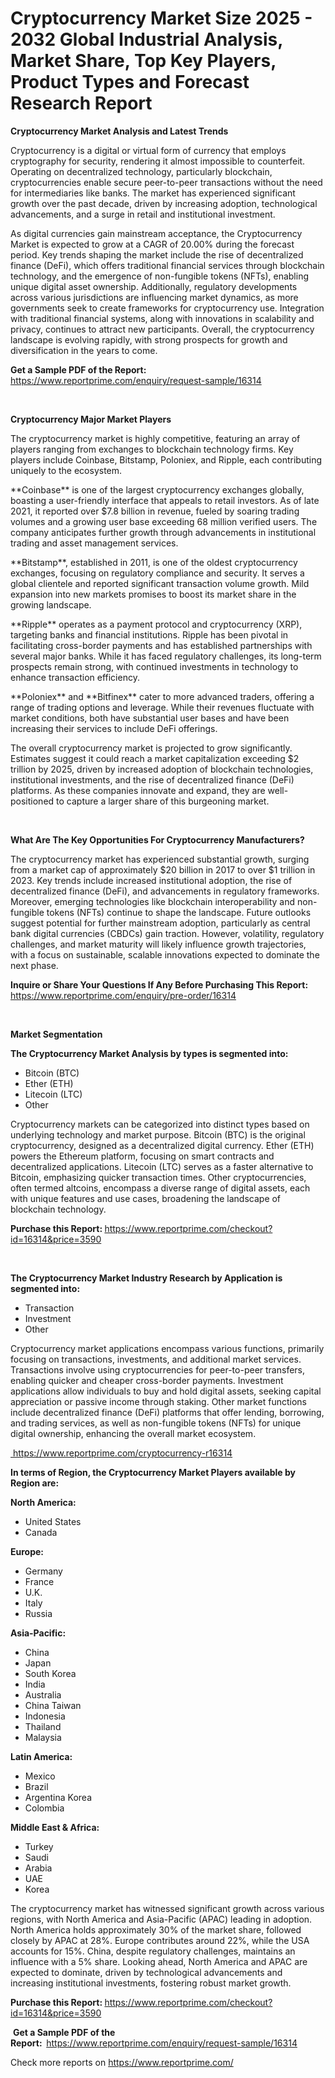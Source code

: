 <p><h1>Cryptocurrency Market Size 2025 - 2032 Global Industrial Analysis, Market Share, Top Key Players, Product Types and Forecast Research Report</h1></p><p><strong>Cryptocurrency Market Analysis and Latest Trends</strong></p>
<p><p>Cryptocurrency is a digital or virtual form of currency that employs cryptography for security, rendering it almost impossible to counterfeit. Operating on decentralized technology, particularly blockchain, cryptocurrencies enable secure peer-to-peer transactions without the need for intermediaries like banks. The market has experienced significant growth over the past decade, driven by increasing adoption, technological advancements, and a surge in retail and institutional investment.</p><p>As digital currencies gain mainstream acceptance, the Cryptocurrency Market is expected to grow at a CAGR of 20.00% during the forecast period. Key trends shaping the market include the rise of decentralized finance (DeFi), which offers traditional financial services through blockchain technology, and the emergence of non-fungible tokens (NFTs), enabling unique digital asset ownership. Additionally, regulatory developments across various jurisdictions are influencing market dynamics, as more governments seek to create frameworks for cryptocurrency use. Integration with traditional financial systems, along with innovations in scalability and privacy, continues to attract new participants. Overall, the cryptocurrency landscape is evolving rapidly, with strong prospects for growth and diversification in the years to come.</p></p>
<p><strong>Get a Sample PDF of the Report:&nbsp;</strong> <a href="https://www.reportprime.com/enquiry/request-sample/16314?utm_campaign=3383&utm_medium=2&utm_source=Github&utm_content=ia&utm_term=20032025&utm_id=cryptocurrency">https://www.reportprime.com/enquiry/request-sample/16314</a></p>
<p>&nbsp;</p>
<p><strong>Cryptocurrency Major Market Players</strong></p>
<p><p>The cryptocurrency market is highly competitive, featuring an array of players ranging from exchanges to blockchain technology firms. Key players include Coinbase, Bitstamp, Poloniex, and Ripple, each contributing uniquely to the ecosystem.</p><p>**Coinbase** is one of the largest cryptocurrency exchanges globally, boasting a user-friendly interface that appeals to retail investors. As of late 2021, it reported over $7.8 billion in revenue, fueled by soaring trading volumes and a growing user base exceeding 68 million verified users. The company anticipates further growth through advancements in institutional trading and asset management services.</p><p>**Bitstamp**, established in 2011, is one of the oldest cryptocurrency exchanges, focusing on regulatory compliance and security. It serves a global clientele and reported significant transaction volume growth. Mild expansion into new markets promises to boost its market share in the growing landscape.</p><p>**Ripple** operates as a payment protocol and cryptocurrency (XRP), targeting banks and financial institutions. Ripple has been pivotal in facilitating cross-border payments and has established partnerships with several major banks. While it has faced regulatory challenges, its long-term prospects remain strong, with continued investments in technology to enhance transaction efficiency.</p><p>**Poloniex** and **Bitfinex** cater to more advanced traders, offering a range of trading options and leverage. While their revenues fluctuate with market conditions, both have substantial user bases and have been increasing their services to include DeFi offerings.</p><p>The overall cryptocurrency market is projected to grow significantly. Estimates suggest it could reach a market capitalization exceeding $2 trillion by 2025, driven by increased adoption of blockchain technologies, institutional investments, and the rise of decentralized finance (DeFi) platforms. As these companies innovate and expand, they are well-positioned to capture a larger share of this burgeoning market.</p></p>
<p>&nbsp;</p>
<p><strong>What Are The Key Opportunities For Cryptocurrency Manufacturers?</strong></p>
<p><p>The cryptocurrency market has experienced substantial growth, surging from a market cap of approximately $20 billion in 2017 to over $1 trillion in 2023. Key trends include increased institutional adoption, the rise of decentralized finance (DeFi), and advancements in regulatory frameworks. Moreover, emerging technologies like blockchain interoperability and non-fungible tokens (NFTs) continue to shape the landscape. Future outlooks suggest potential for further mainstream adoption, particularly as central bank digital currencies (CBDCs) gain traction. However, volatility, regulatory challenges, and market maturity will likely influence growth trajectories, with a focus on sustainable, scalable innovations expected to dominate the next phase.</p></p>
<p><strong>Inquire or Share Your Questions If Any Before Purchasing This Report:</strong> <a href="https://www.reportprime.com/enquiry/pre-order/16314?utm_campaign=3383&utm_medium=2&utm_source=Github&utm_content=ia&utm_term=20032025&utm_id=cryptocurrency">https://www.reportprime.com/enquiry/pre-order/16314</a></p>
<p>&nbsp;</p>
<p><strong>Market Segmentation</strong></p>
<p><strong>The Cryptocurrency Market Analysis by types is segmented into:</strong></p>
<p><ul><li>Bitcoin (BTC)</li><li>Ether (ETH)</li><li>Litecoin (LTC)</li><li>Other</li></ul></p>
<p><p>Cryptocurrency markets can be categorized into distinct types based on underlying technology and market purpose. Bitcoin (BTC) is the original cryptocurrency, designed as a decentralized digital currency. Ether (ETH) powers the Ethereum platform, focusing on smart contracts and decentralized applications. Litecoin (LTC) serves as a faster alternative to Bitcoin, emphasizing quicker transaction times. Other cryptocurrencies, often termed altcoins, encompass a diverse range of digital assets, each with unique features and use cases, broadening the landscape of blockchain technology.</p></p>
<p><strong>Purchase this Report:&nbsp;</strong><a href="https://www.reportprime.com/checkout?id=16314&price=3590&utm_campaign=3383&utm_medium=2&utm_source=Github&utm_content=ia&utm_term=20032025&utm_id=cryptocurrency">https://www.reportprime.com/checkout?id=16314&price=3590</a></p>
<p>&nbsp;</p>
<p><strong>The Cryptocurrency Market Industry Research by Application is segmented into:</strong></p>
<p><ul><li>Transaction</li><li>Investment</li><li>Other</li></ul></p>
<p><p>Cryptocurrency market applications encompass various functions, primarily focusing on transactions, investments, and additional market services. Transactions involve using cryptocurrencies for peer-to-peer transfers, enabling quicker and cheaper cross-border payments. Investment applications allow individuals to buy and hold digital assets, seeking capital appreciation or passive income through staking. Other market functions include decentralized finance (DeFi) platforms that offer lending, borrowing, and trading services, as well as non-fungible tokens (NFTs) for unique digital ownership, enhancing the overall market ecosystem.</p></p>
<p><a href="https://www.reportprime.com/cryptocurrency-r16314?utm_campaign=3383&utm_medium=2&utm_source=Github&utm_content=ia&utm_term=20032025&utm_id=cryptocurrency">&nbsp;https://www.reportprime.com/cryptocurrency-r16314</a></p>
<p><strong>In terms of Region, the Cryptocurrency Market Players available by Region are:</strong></p>
<p>
    <p> <strong> North America: </strong>
        <ul>
            <li>United States</li>
            <li>Canada</li>
        </ul>
        </p> 
    <p> <strong> Europe: </strong>
        <ul>
            <li>Germany</li>
            <li>France</li>
            <li>U.K.</li>
            <li>Italy</li>
            <li>Russia</li>
        </ul>
        </p> 
    <p> <strong> Asia-Pacific: </strong>
        <ul>
            <li>China</li>
            <li>Japan</li>
            <li>South Korea</li>
            <li>India</li>
            <li>Australia</li>
            <li>China Taiwan</li>
            <li>Indonesia</li>
            <li>Thailand</li>
            <li>Malaysia</li>
        </ul>
        </p> 
    <p> <strong> Latin America: </strong>
        <ul>
            <li>Mexico</li>
            <li>Brazil</li>
            <li>Argentina Korea</li>
            <li>Colombia</li>
        </ul>
        </p> 
    <p> <strong> Middle East & Africa: </strong>
        <ul>
            <li>Turkey</li>
            <li>Saudi</li>
            <li>Arabia</li>
            <li>UAE</li>
            <li>Korea</li>
        </ul>
    </p>
    </p>
<p><p>The cryptocurrency market has witnessed significant growth across various regions, with North America and Asia-Pacific (APAC) leading in adoption. North America holds approximately 30% of the market share, followed closely by APAC at 28%. Europe contributes around 22%, while the USA accounts for 15%. China, despite regulatory challenges, maintains an influence with a 5% share. Looking ahead, North America and APAC are expected to dominate, driven by technological advancements and increasing institutional investments, fostering robust market growth.</p></p>
<p><strong>Purchase this Report: </strong><a href="https://www.reportprime.com/checkout?id=16314&price=3590&utm_campaign=3383&utm_medium=2&utm_source=Github&utm_content=ia&utm_term=20032025&utm_id=cryptocurrency">https://www.reportprime.com/checkout?id=16314&price=3590</a></p>
<p>&nbsp;<strong>Get a Sample PDF of the Report:&nbsp;&nbsp;</strong><a href="https://www.reportprime.com/enquiry/request-sample/16314?utm_campaign=3383&utm_medium=2&utm_source=Github&utm_content=ia&utm_term=20032025&utm_id=cryptocurrency">https://www.reportprime.com/enquiry/request-sample/16314</a></p>
<p><strong></strong></p>
<p>Check more reports on <a href="https://www.reportprime.com/?utm_campaign=3383&utm_medium=2&utm_source=Github&utm_content=ia&utm_term=20032025&utm_id=cryptocurrency">https://www.reportprime.com/</a></p>